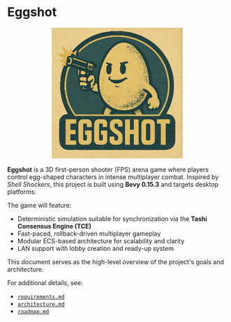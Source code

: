 # Eggshot

<p align="center">
  <img src="../assets/images/eggshot_logo.png" alt="Eggshot Logo" width="300"/>
</p>

**Eggshot** is a 3D first-person shooter (FPS) arena game where players control egg-shaped characters in intense multiplayer combat. Inspired by *Shell Shockers*, this project is built using **Bevy 0.15.3** and targets desktop platforms.

The game will feature:
- Deterministic simulation suitable for synchronization via the **Tashi Consensus Engine (TCE)**
- Fast-paced, rollback-driven multiplayer gameplay
- Modular ECS-based architecture for scalability and clarity
- LAN support with lobby creation and ready-up system

This document serves as the high-level overview of the project's goals and architecture.

For additional details, see:
- [`requirements.md`](./requirements.md)
- [`architecture.md`](./architecture.md)
- [`roadmap.md`](./roadmap.md)
